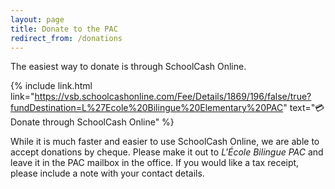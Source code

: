 ```yaml
---
layout: page
title: Donate to the PAC
redirect_from: /donations
---
```


The easiest way to donate is through SchoolCash Online.

{% include link.html link="https://vsb.schoolcashonline.com/Fee/Details/1869/196/false/true?fundDestination=L%27Ecole%20Bilingue%20Elementary%20PAC" text="💳 Donate through SchoolCash Online" %}

While it is much faster and easier to use SchoolCash Online, we are able to accept donations by cheque. Please make it out to *L'École Bilingue PAC* and leave it in the PAC mailbox in the office. If you would like a tax receipt, please include a note with your contact details.